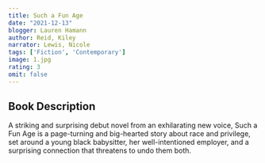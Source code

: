 ```yaml
---
title: Such a Fun Age
date: "2021-12-13"
blogger: Lauren Hamann
author: Reid, Kiley
narrator: Lewis, Nicole
tags: ['Fiction', 'Contemporary']
image: 1.jpg
rating: 3
omit: false
---
```



## Book Description

A striking and surprising debut novel from an exhilarating new voice, Such a Fun Age is a page-turning and big-hearted story about race and privilege, set around a young black babysitter, her well-intentioned employer, and a surprising connection that threatens to undo them both.